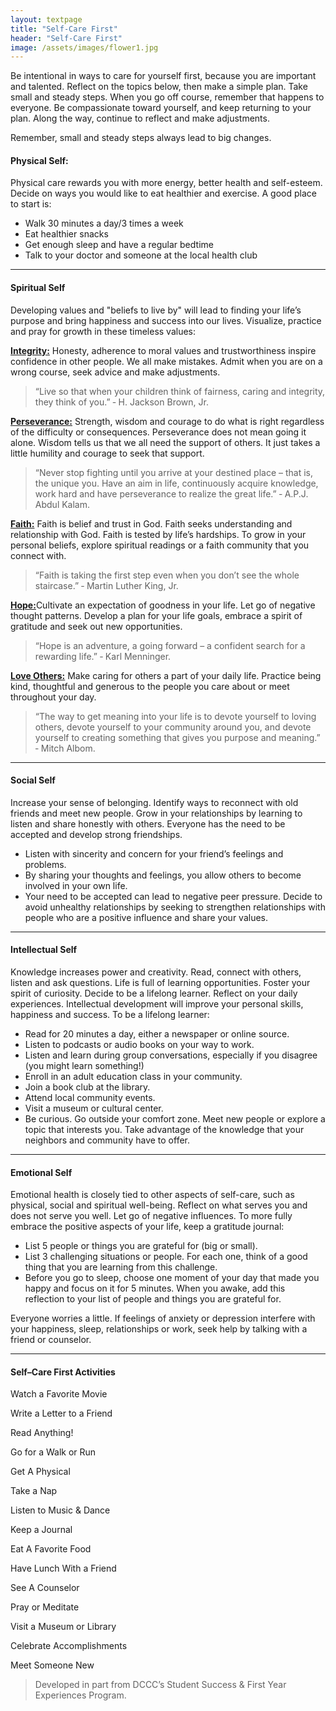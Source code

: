 ```yaml
---
layout: textpage
title: "Self-Care First"
header: "Self-Care First"
image: /assets/images/flower1.jpg
---
```


Be intentional in ways to care for yourself first, because you are important and talented. Reflect on the topics below, then make a simple plan. Take small and steady steps. When you go off course, remember that happens to everyone. Be compassionate toward yourself, and keep returning to your plan. Along the way, continue to reflect and make adjustments.

Remember, small and steady steps always lead to big changes.

#### Physical Self:
Physical care rewards you with more energy, better health and self-esteem. Decide on ways you would like to eat healthier and exercise. A good place to start is:

* Walk 30 minutes a day/3 times a week
* Eat healthier snacks
* Get enough sleep and have a regular bedtime
* Talk to your doctor and someone at the local health club

---
#### Spiritual Self
Developing values and "beliefs to live by" will lead to finding your life’s purpose and bring happiness and success into our lives. Visualize, practice and pray for growth in these timeless values:


<ins>**Integrity:**</ins>
 Honesty, adherence to moral values and trustworthiness inspire confidence in other people. We all make mistakes. Admit when you are on a wrong course, seek advice and make adjustments.

>“Live so that when your children think of fairness, caring and integrity, they think of you.” ‐ H. Jackson Brown, Jr.

<ins>**Perseverance:**</ins> Strength, wisdom and courage to do what is right regardless of the difficulty or consequences. Perseverance does not mean going it alone. Wisdom tells us that we all need the support of others. It just takes a little humility and courage to seek that support.

>“Never stop fighting until you arrive at your destined place – that is, the unique you. Have an aim in life, continuously acquire knowledge, work hard and have perseverance to realize the great life.” ‐ A.P.J. Abdul Kalam.

<ins>**Faith:**</ins> Faith is belief and trust in God. Faith seeks understanding and relationship with God. Faith is tested by life’s hardships. To grow in your personal beliefs, explore spiritual readings or a faith community that you connect with.

>“Faith is taking the first step even when you don’t see the whole staircase.” ‐ Martin Luther King, Jr.

<ins>**Hope:**</ins>Cultivate an expectation of goodness in your life. Let go of negative thought patterns. Develop a plan for your life goals, embrace a spirit of gratitude and seek out new opportunities.

>“Hope is an adventure, a going forward – a confident search for a rewarding life.” ‐ Karl Menninger.

<ins>**Love Others:**</ins> Make caring for others a part of your daily life. Practice being kind, thoughtful and generous to the people you care about or meet throughout your day.

>“The way to get meaning into your life is to devote yourself to loving others, devote yourself to your community around you, and devote yourself to creating something that gives you purpose and meaning.” ‐ Mitch Albom.


---
#### Social Self
Increase your sense of belonging. Identify ways to reconnect with old friends and meet new people. Grow in your relationships by learning to listen and share honestly with others. Everyone has the need to be accepted and develop strong friendships.

* Listen with sincerity and concern for your friend’s feelings and problems.
* By sharing your thoughts and feelings, you allow others to become involved in your own life.
* Your need to be accepted can lead to negative peer pressure. Decide to avoid unhealthy relationships by seeking to strengthen relationships with people who are a positive influence and share your values.


---
#### Intellectual Self
Knowledge increases power and creativity. Read, connect with others, listen and ask questions. Life is full of learning opportunities. Foster your spirit of curiosity. Decide to be a lifelong learner. Reflect on your daily experiences. Intellectual development will improve your personal skills, happiness and success. To be a lifelong learner:

* Read for 20 minutes a day, either a newspaper or online source.
* Listen to podcasts or audio books on your way to work.
* Listen and learn during group conversations, especially if you disagree (you might learn something!)
* Enroll in an adult education class in your community.
* Join a book club at the library.
* Attend local community events.
* Visit a museum or cultural center.
* Be curious. Go outside your comfort zone. Meet new people or explore a topic that interests you. Take advantage of the knowledge that your neighbors and community have to offer.


---
#### Emotional Self
Emotional health is closely tied to other aspects of self-care, such as physical, social and spiritual well-being. Reflect on what serves you and does not serve you well. Let go of negative influences. To more fully embrace the positive aspects of your life, keep a gratitude journal:

* List 5 people or things you are grateful for (big or small).
* List 3 challenging situations or people. For each one, think of a good thing that you are learning from this challenge.
* Before you go to sleep, choose one moment of your day that made you happy and focus on it for 5 minutes. When you awake, add this reflection to your list of people and things you are grateful for.

Everyone worries a little. If feelings of anxiety or depression interfere with your happiness, sleep, relationships or work, seek help by talking with a friend or counselor.


---
#### Self–Care First Activities

Watch a Favorite Movie

Write a Letter to a Friend

Read Anything!

Go for a Walk or Run

Get A Physical

Take a Nap

Listen to Music & Dance

Keep a Journal

Eat A Favorite Food

Have Lunch With a Friend

See A Counselor

Pray or Meditate

Visit a Museum or Library

Celebrate Accomplishments

Meet Someone New


>Developed in part from DCCC’s Student Success & First Year Experiences Program.